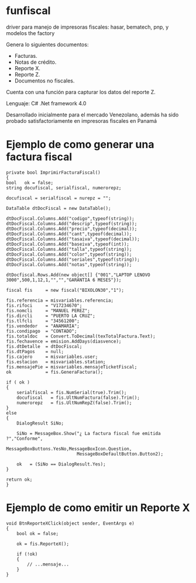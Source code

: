 # funfiscal
driver para manejo de impresoras fiscales: hasar, bematech, pnp, y modelos the factory

Genera lo siguientes documentos:
- Facturas.
- Notas de crédito.
- Reporte X.
- Reporte Z.
- Documentos no fiscales.

Cuenta con una función para capturar los datos del reporte Z.

Lenguaje: C# .Net framework 4.0

Desarrollado inicialmente para el mercado Venezolano, además ha sido probado satisfactoriamente en impresoras fiscales en Panamá


# Ejemplo de como generar una factura fiscal

	private bool ImprimirFacturaFiscal()
	{
	bool   ok = false;
	string docufiscal, serialfiscal, numerorepz;

	docufiscal = serialfiscal = nurepz = "";

	DataTable dtDocFiscal = new DataTable();

	dtDocFiscal.Columns.Add("codigo",typeof(string));
	dtDocFiscal.Columns.Add("descrip",typeof(string));
	dtDocFiscal.Columns.Add("precio",typeof(decimal));
	dtDocFiscal.Columns.Add("cant",typeof(decimal));
	dtDocFiscal.Columns.Add("tasaiva",typeof(decimal));
	dtDocFiscal.Columns.Add("baseiva",typeof(int));
	dtDocFiscal.Columns.Add("talla",typeof(string));
	dtDocFiscal.Columns.Add("color",typeof(string));			
	dtDocFiscal.Columns.Add("seriales",typeof(string));
	dtDocFiscal.Columns.Add("notas",typeof(string));

	dtDocfiscal.Rows.Add(new object[] {"001","LAPTOP LENOVO 3000",500,1,12,1,"","","GARANTIA 6 MESES"});

	fiscal fis     = new fiscal("BIXOLON30","1");

	fis.referencia = misvariables.referencia;
	fis.rifoci     = "V17234670";
	fis.nomcli     = "MANUEL PEREZ";
	fis.dircli     = "PUERTO LA CRUZ";
	fis.tlfcli     = "34561200";
	fis.vendedor   = "ANAMARIA";
	fis.condipago  = "CONTADO";
	fis.totaldoc   = Convert.ToDecimal(texTotalFactura.Text);
	fis.fechavence = emision.AddDays(diasvence);
	fis.dtDetalle  = dtDocFiscal;
	fis.dtPagos    = null;
	fis.cajero     = misvariables.user;
	fis.estacion   = misvariables.station;
	fis.mensajePie = misvariables.mensajeTicketFiscal;
	ok             = fis.GeneraFactura();

	if ( ok )
	{
		serialfiscal = fis.NumSerial(true).Trim();
		docufiscal   = fis.UltNumFactura(false).Trim();
		numerorepz   = fis.UltNumRepZ(false).Trim();
	}
	else
	{
		DialogResult SiNo;

		SiNo = MessageBox.Show("¿ La factura fiscal fue emitida ?","Conforme",
	                       	   MessageBoxButtons.YesNo,MessageBoxIcon.Question,
	                       	   MessageBoxDefaultButton.Button2);

		ok   = (SiNo == DialogResult.Yes);
	}

	return ok;
	}


# Ejemplo de como emitir un Reporte X

	void BtnReporteXClick(object sender, EventArgs e)
	{
		bool ok = false;

		ok = fis.ReporteX();

		if (!ok)
		{
			// ...mensaje...
		}
	}


